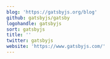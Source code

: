 ```yaml
---
blog: 'https://gatsbyjs.org/blog'
github: gatsbyjs/gatsby
logohandle: gatsbyjs
sort: gatsbyjs
title: ''
twitter: gatsbyjs
website: 'https://www.gatsbyjs.com/'
---
```

